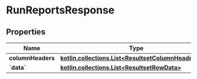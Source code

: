 
# RunReportsResponse

## Properties
| Name | Type | Description | Notes |
| ------------ | ------------- | ------------- | ------------- |
| **columnHeaders** | [**kotlin.collections.List&lt;ResultsetColumnHeaderData&gt;**](ResultsetColumnHeaderData.md) |  |  [optional] |
| **&#x60;data&#x60;** | [**kotlin.collections.List&lt;ResultsetRowData&gt;**](ResultsetRowData.md) |  |  [optional] |



